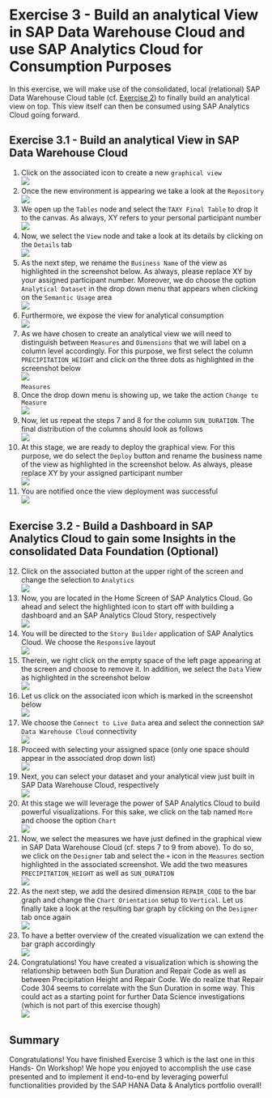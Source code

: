 # Exercise 3 - Build an analytical View in SAP Data Warehouse Cloud and use SAP Analytics Cloud for Consumption Purposes

In this exercise, we will make use of the consolidated, local (relational) SAP Data Warehouse Cloud table (cf. [Exercise 2](../ex2/README.md)) to finally build an analytical view on top. This view itself can then be consumed using SAP Analytics Cloud going forward.

## Exercise 3.1 - Build an analytical View in SAP Data Warehouse Cloud 

1. Click on the associated icon to create a new `graphical view` 
<br>![](./images/ex3_1.png)<br>
2. Once the new environment is appearing we take a look at the `Repository`
<br>![](./images/ex3_2.png)<br>
3. We open up the `Tables` node and select the `TAXY Final Table` to drop it to the canvas. As always, XY refers to your personal participant number
<br>![](./images/ex3_3.png)<br>
4. Now, we select the `View` node and take a look at its details by clicking on the `Details` tab
<br>![](./images/ex3_4.png)<br>
5. As the next step, we rename the `Business Name` of the view as highlighted in the screenshot below. As always, please replace XY by your assigned participant number. Moreover, we do choose the option `Analytical Dataset` in the drop down menu that appears when clicking on the `Semantic Usage` area
<br>![](./images/ex3_5.png)<br>
6. Furthermore, we expose the view for analytical consumption
<br>![](./images/ex3_6.png)<br>
7. As we have chosen to create an analytical view we will need to distinguish between `Measures` and `Dimensions` that we will label on a column level accordingly. For this purpose, we first select the column `PRECIPITATION_HEIGHT` and click on the three dots as highlighted in the screenshot below
<br>![](./images/ex3_7.png)<br>`Measures`
8. Once the drop down menu is showing up, we take the action `Change to Measure`
<br>![](./images/ex3_8.png)<br>
9. Now, let us repeat the steps 7 and 8 for the column `SUN_DURATION`. The final distribution of the columns should look as follows
<br>![](./images/ex3_10.png)<br>
10. At this stage, we are ready to deploy the graphical view. For this purpose, we do select the `Deploy` button and rename the business name of the view as highlighted in the screenshot below. As always, please replace XY by your assigned participant number
<br>![](./images/ex3_11.png)<br>
11. You are notified once the view deployment was successful
<br>![](./images/ex3_12.png)<br>


## Exercise 3.2 - Build a Dashboard in SAP Analytics Cloud to gain some Insights in the consolidated Data Foundation (Optional)

12. Click on the associated button at the upper right of the screen and change the selection to `Analytics`
<br>![](./images/ex3_13.png)<br>
13. Now, you are located in the Home Screen of SAP Analytics Cloud. Go ahead and select the highlighted icon to start off with building a dashboard and an SAP Analytics Cloud Story, respectively
<br>![](./images/ex3_14.png)<br>
14. You will be directed to the `Story Builder` application of SAP Analytics Cloud. We choose the `Responsive` layout
<br>![](./images/ex3_15.png)<br>
15. Therein, we right click on the empty space of the left page appearing at the screen and choose to remove it. In addition, we select the `Data` View as highlighted in the screenshot below
<br>![](./images/ex3_16.png)<br>
16. Let us click on the associated icon which is marked in the screenshot below
<br>![](./images/ex3_17.png)<br>
17. We choose the `Connect to Live Data` area and select the connection `SAP Data Warehouse Cloud` connectivity
<br>![](./images/ex3_18.png)<br>
18. Proceed with selecting your assigned space (only one space should appear in the associated drop down list)
<br>![](./images/ex3_19.png)<br>
19. Next, you can select your dataset and your analytical view just built in SAP Data Warehouse Cloud, respectively
<br>![](./images/ex3_20.png)<br>
20. At this stage we will leverage the power of SAP Analytics Cloud to build powerful visualizations. For this sake, we click on the tab named `More` and choose the option `Chart`
<br>![](./images/ex3_21.png)<br>
21. Now, we select the measures we have just defined in the graphical view in SAP Data Warehouse Cloud (cf. steps 7 to 9 from above). To do so, we click on the `Designer` tab and select the `+` icon in the `Measures` section highlighted in the associated screenshot. We add the two measures `PRECIPITATION_HEIGHT` as well as `SUN_DURATION`
<br>![](./images/ex3_22.png)<br>
22. As the next step, we add the desired dimension `REPAIR_CODE` to the bar graph and change the `Chart Orientation` setup to `Vertical`. Let us finally take a look at the resulting bar graph by clicking on the `Designer` tab once again
<br>![](./images/ex3_24.png)<br>
23. To have a better overview of the created visualization we can extend the bar graph accordingly
<br>![](./images/ex3_25.png)<br>
24. Congratulations! You have created a visualization which is showing the relationship between both Sun Duration and Repair Code as well as between Precipitation Height and Repair Code. We do realize that Repair Code 304 seems to correlate with the Sun Duration in some way. This could act as a starting point for further Data Science investigations (which is not part of this exercise though)
<br>![](./images/ex3_26.png)<br>
## Summary

Congratulations! You have finished Exercise 3 which is the last one in this Hands- On Workshop! We hope you enjoyed to accomplish the use case presented and to implement it end-to-end by leveraging powerful functionalities provided by the SAP HANA Data & Analytics portfolio overall!
